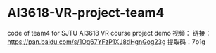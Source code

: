# AI3618-VR-project-team4
code of team4 for SJTU AI3618 VR course project
demo 视频：
链接：https://pan.baidu.com/s/1Oq67YFzP1XJ8dHgnGog23g 
提取码：7o1g 
